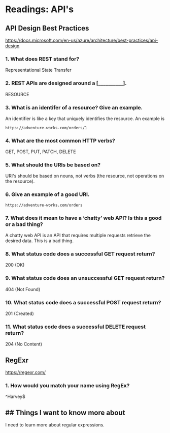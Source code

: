 # Readings: API's

## API Design Best Practices

https://docs.microsoft.com/en-us/azure/architecture/best-practices/api-design

### 1. What does REST stand for?

Representational State Transfer

### 2. REST APIs are designed around a [__________].

RESOURCE

### 3. What is an identifer of a resource? Give an example.

An identifier is like a key that uniquely identifies the resource. An example is

```
https://adventure-works.com/orders/1
```

### 4. What are the most common HTTP verbs?

GET, POST, PUT, PATCH, DELETE

### 5. What should the URIs be based on?

URI's should be based on nouns, not verbs (the resource, not operations on the resource).

### 6. Give an example of a good URI.

```
https://adventure-works.com/orders
```

### 7. What does it mean to have a ‘chatty’ web API? Is this a good or a bad thing?

A chatty web API is an API that requires multiple requests retrieve the desired data. This is a bad thing.

### 8. What status code does a successful GET request return?

200 (OK)

### 9. What status code does an unsuccessful GET request return?

404 (Not Found)

### 10. What status code does a successful POST request return?

201 (Created)

### 11. What status code does a successful DELETE request return?

204 (No Content)

## RegExr

https://regexr.com/

### 1. How would you match your name using RegEx?

^Harvey$

## ## Things I want to know more about

I need to learn more about regular expressions.
